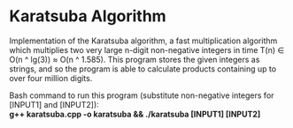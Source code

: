 # Karatsuba Algorithm
Implementation of the Karatsuba algorithm, a fast multiplication algorithm which multiplies two very large n-digit non-negative integers in time T(n) ∈ O(n ^ lg(3)) ≈ O(n ^ 1.585). This program stores the given integers as strings, and so the program is able to calculate products containing up to over four million digits.

Bash command to run this program (substitute non-negative integers for [INPUT1] and [INPUT2]):<br/>
**g++ karatsuba.cpp -o karatsuba && ./karatsuba [INPUT1] [INPUT2]**
